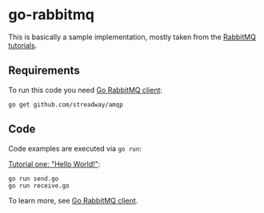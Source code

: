 # go-rabbitmq

This is basically a sample implementation, mostly taken from the [RabbitMQ tutorials](http://www.rabbitmq.com/getstarted.html).


## Requirements

To run this code you need [Go RabbitMQ client](https://github.com/streadway/amqp):

    go get github.com/streadway/amqp


## Code

Code examples are executed via `go run`:

[Tutorial one: "Hello World!"](http://www.rabbitmq.com/tutorial-one-go.html):

    go run send.go
    go run receive.go


To learn more, see [Go RabbitMQ client](https://github.com/streadway/amqp).

